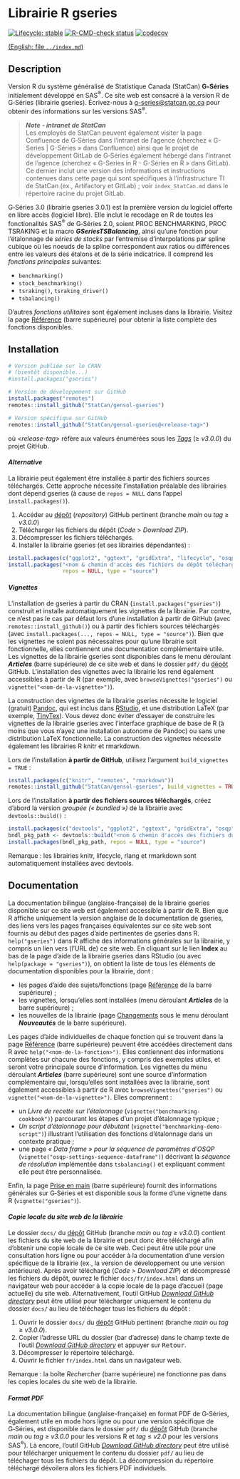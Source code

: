 
<!-- index.md is generated from index.Rmd. Please edit that file -->

# Librairie R gseries

<!-- badges: start -->
<!-- [![CRAN status](https://www.r-pkg.org/badges/version/gseries)](https://cran.r-project.org/package=gseries) -->

[![Lifecycle:
stable](man/figures/lifecycle-stable.svg)](https://lifecycle.r-lib.org/articles/stages.html)
[![R-CMD-check
status](https://github.com/StatCan/gensol-gseries/actions/workflows/R-CMD-check.yaml/badge.svg?branch=main)](https://github.com/StatCan/gensol-gseries/actions/workflows/R-CMD-check.yaml?query=branch%3Amain)
[![codecov](https://codecov.io/gh/StatCan/gensol-gseries/branch/main/graph/badge.svg?token=ZUL7LPM7EV)](https://app.codecov.io/gh/StatCan/gensol-gseries?branch=main)

<!-- badges: end -->
<!-- Display a link to the English `index.md' file (only when rendering an HTML document)
     &#10;     => the Pandoc "fenced_div" below (::: {.pkgdown-devel} <...> :::) is used to avoid 
        having the link generated in the pkgdown website home page
     => the link would only show in the "development" version of the pkgdown website
        (`development: mode: devel` in `_pkdown.yml` or `development: mode: auto` with a 4-level 
        version number in the DESCRIPTION file), which we do not use for gseries (we set 
        `development: mode: release` in `_pkdown.yml`, resulting in a single "release" website 
        regardless of the version number -->

<div class="pkgdown-devel">

[(English: file `../index.md`)](../index.md)

</div>

## Description

Version R du système généralisé de Statistique Canada (StatCan)
**G‑Séries** initialement développé en SAS<sup>®</sup>. Ce site web est
consacré à la version R de G‑Séries (librairie gseries). Écrivez-nous à
<g-series@statcan.gc.ca> pour obtenir des informations sur les versions
SAS<sup>®</sup>.

> ***Note - intranet de StatCan***  
> Les employés de StatCan peuvent également visiter la page Confluence
> de G‑Séries dans l’intranet de l’agence (cherchez « G-Series \|
> G-Séries » dans Confluence) ainsi que le projet de développement
> GitLab de G‑Séries également hébergé dans l’intranet de l’agence
> (cherchez « G-Series in R - G-Séries en R » dans GitLab). Ce dernier
> inclut une version des informations et instructions contenues dans
> cette page qui sont spécifiques à l’infrastructure TI de StatCan (ex.,
> Artifactory et GitLab) ; voir `index_StatCan.md` dans le répertoire
> racine du projet GitLab.

G‑Séries 3.0 (librairie gseries 3.0.1) est la première version du
logiciel offerte en libre accès (logiciel libre). Elle inclut le
recodage en R de toutes les fonctionalités SAS<sup>®</sup> de G‑Séries
2.0, soient PROC BENCHMARKING, PROC TSRAKING et la macro
***GSeriesTSBalancing***, ainsi qu’une fonction pour l’étalonnage de
*séries de stocks* par l’entremise d’interpolations par spline cubique
où les noeuds de la spline correspondent aux ratios ou différences entre
les valeurs des étalons et de la série indicatrice. Il comprend les
*fonctions principales* suivantes:

- `benchmarking()`
- `stock_benchmarking()`
- `tsraking()`, `tsraking_driver()`
- `tsbalancing()` <br>

D’autres *fonctions utilitaires* sont également incluses dans la
librairie. Visitez la page [Référence](./reference/index.html) (barre
supérieure) pour obtenir la liste complète des fonctions disponibles.

## Installation

``` r
# Version publiée sur le CRAN
# (bientôt disponible...)
#install.packages("gseries")

# Version de développement sur GitHub
install.packages("remotes")
remotes::install_github("StatCan/gensol-gseries")

# Version spécifique sur GitHub
remotes::install_github("StatCan/gensol-gseries@<release-tag>")
```

où *\<release-tag\>* réfère aux valeurs énumérées sous les
[*Tags*](https://github.com/StatCan/gensol-gseries/tags) ($\geq$
*v3.0.0*) du projet GitHub.

#### *Alternative*

La librairie peut également être installée à partir des fichiers sources
téléchargés. Cette approche nécessite l’installation préalable des
librairies dont dépend gseries (à cause de `repos = NULL` dans l’appel
`install.packages()`).

1.  Accéder au [dépôt](https://github.com/StatCan/gensol-gseries)
    (*repository*) GitHub pertinent (branche *main* ou *tag* $\geq$
    *v3.0.0*)
2.  Télécharger les fichiers du dépôt (*Code* \> *Download ZIP*).
3.  Décompresser les fichiers téléchargés.
4.  Installer la librairie gseries (et ses librairies dépendantes) :

``` r
install.packages(c("ggplot2", "ggtext", "gridExtra", "lifecycle", "osqp", "rlang", "xmpdf"))
install.packages("<nom & chemin d'accès des fichiers du dépôt téléchargés et décompressés>",
                 repos = NULL, type = "source")
```

#### *Vignettes*

L’installation de gseries à partir du CRAN
(`install.packages("gseries")`) construit et installe automatiquement
les vignettes de la librairie. Par contre, ce n’est pas le cas par
défaut lors d’une installation à partir de GitHub (avec
`remotes::install_github()`) ou à partir des fichiers sources
téléchargés (avec
`install.packages(..., repos = NULL, type = "source")`). Bien que les
vignettes ne soient pas nécessaires pour qu’une librairie soit
fonctionnelle, elles contiennent une documentation complémentaire utile.
Les vignettes de la librairie gseries sont disponibles dans le menu
déroulant ***Articles*** (barre supérieure) de ce site web et dans le
dossier `pdf/` du [dépôt](https://github.com/StatCan/gensol-gseries)
GitHub. L’installation des vignettes avec la librairie les rend
également accessibles à partir de R (par exemple, avec
`browseVignettes("gseries")` ou `vignette("<nom-de-la-vignette>")`).

La construction des vignettes de la librairie gseries nécessite le
logiciel (gratuit) [Pandoc](https://pandoc.org/), qui est inclus dans
[RStudio](https://posit.co/downloads/), et une distribution LaTeX (par
exemple, [TinyTex](https://github.com/rstudio/tinytex-releases)). Vous
devez donc éviter d’essayer de construire les vignettes de la librairie
gseries avec l’interface graphique de base de R (à moins que vous n’ayez
une installation autonome de Pandoc) ou sans une distribution LaTeX
fonctionnelle. La construction des vignettes nécessite également les
librairies R knitr et rmarkdown.

Lors de l’installation **à partir de GitHub**, utilisez l’argument
`build_vignettes = TRUE` :

``` r
install.packages(c("knitr", "remotes", "rmarkdown"))
remotes::install_github("StatCan/gensol-gseries", build_vignettes = TRUE)
```

Lors de l’installation **à partir des fichiers sources téléchargés**,
créez d’abord la version *groupée (« bundled »)* de la librairie avec
`devtools::build()` :

``` r
install.packages(c("devtools", "ggplot2", "ggtext", "gridExtra", "osqp", "xmpdf"))
bndl_pkg_path <- devtools::build("<nom & chemin d'accès des fichiers du dépôt téléchargés et décompressés>")
install.packages(bndl_pkg_path, repos = NULL, type = "source")
```

Remarque : les librairies knitr, lifecycle, rlang et rmarkdown sont
automatiquement installées avec devtools.

## Documentation

La documentation bilingue (anglaise-française) de la librairie gseries
disponible sur ce site web est également accessible à partir de R. Bien
que R affiche uniquement la version anglaise de la documentation de
gseries, des liens vers les pages françaises équivalentes sur ce site
web sont fournis au début des pages d’aide pertinentes de gseries dans
R. `help("gseries")` dans R affiche des informations générales sur la
librairie, y compris un lien vers (l’URL de) ce site web. En cliquant
sur le lien **Index** au bas de la page d’aide de la librairie gseries
dans RStudio (ou avec `help(package = "gseries")`), on obtient la liste
de tous les éléments de documentation disponibles pour la librairie,
dont :

- les pages d’aide des sujets/fonctions (page
  [Référence](./reference/index.html) de la barre supérieure) ;
- les vignettes, lorsqu’elles sont installées (menu déroulant
  ***Articles*** de la barre supérieure) ;
- les nouvelles de la librairie (page [Changements](./news/index.html)
  sous le menu déroulant ***Nouveautés*** de la barre supérieure).

Les pages d’aide individuelles de chaque fonction qui se trouvent dans
la page [Référence](./reference/index.html) (barre supérieure) peuvent
être accédées directement dans R avec `help("<nom-de-la-fonction>")`.
Elles contiennent des informations complètes sur chacune des fonctions,
y compris des exemples utiles, et seront votre principale source
d’information. Les vignettes du menu déroulant ***Articles*** (barre
supérieure) sont une source d’information complémentaire qui,
lorsqu’elles sont installées avec la librairie, sont également
accessibles à partir de R avec `browseVignettes("gseries")` ou
`vignette("<nom-de-la-vignette>")`. Elles comprennent :

- un *Livre de recette sur l’étalonnage*
  (`vignette("benchmarking-cookbook")`) parcourant les étapes d’un
  projet d’étalonnage typique ;
- *Un script d’étalonnage pour débutant*
  (`vignette("benchmarking-demo-script")`) illustrant l’utilisation des
  fonctions d’étalonnage dans un contexte pratique ;
- une page *« Data frame » pour la séquence de paramètres d’OSQP*
  (`vignette("osqp-settings-sequence-dataframe")`) décrivant la
  *séquence de résolution* implémentée dans `tsbalancing()` et
  expliquant comment elle peut être personnalisée.

Enfin, la page [Prise en main](./articles/gseries.html) (barre
supérieure) fournit des informations générales sur G‑Séries et est
disponible sous la forme d’une vignette dans R (`vignette("gseries")`).

#### *Copie locale du site web de la librairie*

Le dossier `docs/` du [dépôt](https://github.com/StatCan/gensol-gseries)
GitHub (branche *main* ou *tag* $\geq$ *v3.0.0*) contient les fichiers
du site web de la librairie et peut donc être téléchargé afin d’obtenir
une copie locale de ce site web. Ceci peut être utile pour une
consultation hors ligne ou pour accéder à la documentation d’une version
spécifique de la librairie (ex., la version de développement ou une
version antérieure). Après avoir téléchargé (*Code* \> *Download ZIP*)
et décompressé les fichiers du dépôt, ouvrez le fichier
`docs/fr/index.html` dans un navigateur web pour accéder à la copie
locale de la page d’accueil (page actuelle) du site web.
Alternativement, l’outil GitHub [*Download GitHub
directory*](https://download-directory.github.io/) peut être utilisé
pour télécharger uniquement le contenu du dossier `docs/` au lieu de
téléchager tous les fichiers du dépôt :

1.  Ouvrir le dossier `docs/` du
    [dépôt](https://github.com/StatCan/gensol-gseries) GitHub pertinent
    (branche *main* ou *tag* $\geq$ *v3.0.0*).
2.  Copier l’adresse URL du dossier (bar d’adresse) dans le champ texte
    de l’outil [*Download GitHub
    directory*](https://download-directory.github.io/) et appuyer sur
    <kbd>Retour</kbd>.
3.  Décompresser le répertoire téléchargé.
4.  Ouvrir le fichier `fr/index.html` dans un navigateur web.

Remarque : la boîte *Rechercher* (barre supérieure) ne fonctionne pas
dans les copies locales du site web de la librairie.

#### *Format PDF*

La documentation bilingue (anglaise-française) en format PDF de
G‑Séries, également utile en mode hors ligne ou pour une version
spécifique de G‑Séries, est disponible dans le dossier `pdf/` du
[dépôt](https://github.com/StatCan/gensol-gseries) GitHub (branche
*main* ou *tag* $\geq$ *v3.0.0* pour les versions R et *tag* $\leq$
*v2.0* pour les versions SAS<sup>®</sup>). Là encore, l’outil GitHub
[*Download GitHub directory*](https://download-directory.github.io/)
peut être utilisé pour télécharger uniquement le contenu du dossier
`pdf/` au lieu de téléchager tous les fichiers du dépôt. La
décompression du répertoire téléchargé dévoilera alors les fichiers PDF
individuels.
